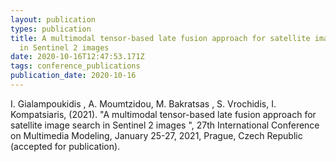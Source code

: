 ```yaml
---
layout: publication
types: publication
title: A multimodal tensor-based late fusion approach for satellite image search
  in Sentinel 2 images
date: 2020-10-16T12:47:53.171Z
tags: conference_publications
publication_date: 2020-10-16
---
```

I. Gialampoukidis , A. Moumtzidou, M. Bakratsas , S. Vrochidis, I. Kompatsiaris, (2021). "A multimodal tensor-based late fusion approach for satellite image search in Sentinel 2 images ", 27th International Conference on Multimedia Modeling, January 25-27, 2021, Prague, Czech Republic (accepted for publication).
